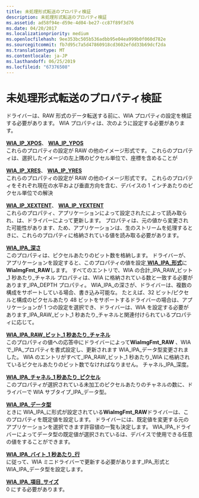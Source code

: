 ```yaml
---
title: 未処理形式転送のプロパティ検証
description: 未処理形式転送のプロパティ検証
ms.assetid: ad58f94e-d59e-4d04-be27-cc87f89f3d76
ms.date: 04/20/2017
ms.localizationpriority: medium
ms.openlocfilehash: 9ee353bc505b536adbb95e04ea999b0f060d782e
ms.sourcegitcommit: fb7d95c7a5d47860918cd3602efdd33b69dcf2da
ms.translationtype: MT
ms.contentlocale: ja-JP
ms.lasthandoff: 06/25/2019
ms.locfileid: "67376508"
---
```

# <a name="property-validation-for-raw-format-transfers"></a>未処理形式転送のプロパティ検証


ドライバーは、RAW 形式のデータ転送する前に、WIA プロパティの設定を検証する必要があります。 WIA プロパティは、次のように設定する必要があります。

<a href="" id="wia-ips-xpos--wia-ips-ypos"></a>[**WIA\_IP\_XPOS**](https://docs.microsoft.com/windows-hardware/drivers/image/wia-ips-xpos)、 [ **WIA\_IP\_YPOS**](https://docs.microsoft.com/windows-hardware/drivers/image/wia-ips-ypos)  
これらのプロパティの設定が RAW の他のイメージ形式です。 これらのプロパティは、選択したイメージの左上隅のピクセル単位で、座標を含めることが

<a href="" id="wia-ips-xres--wia-ips-yres"></a>[**WIA\_IP\_XRES**](https://docs.microsoft.com/windows-hardware/drivers/image/wia-ips-xres)、 [ **WIA\_IP\_YRES**](https://docs.microsoft.com/windows-hardware/drivers/image/wia-ips-yres)  
これらのプロパティの設定が RAW の他のイメージ形式です。 これらのプロパティをそれぞれ現在の水平および垂直方向を含む、デバイスの 1 インチあたりのピクセル単位での解決

<a href="" id="wia-ips-xextent--wia-ips-yextent"></a>[**WIA\_IP\_XEXTENT**](https://docs.microsoft.com/windows-hardware/drivers/image/wia-ips-xextent)、 [ **WIA\_IP\_YEXTENT**](https://docs.microsoft.com/windows-hardware/drivers/image/wia-ips-yextent)  
これらのプロパティ、アプリケーションによって設定されたによって読み取られ、は、ドライバーによって更新します。 プロパティは、元の値から変更された可能性があります、ため、アプリケーションは、生のストリームを処理するときに、これらのプロパティに格納されている値を読み取る必要があります。

<a href="" id="wia-ipa-depth"></a>[**WIA\_IPA\_深さ**](https://docs.microsoft.com/windows-hardware/drivers/image/wia-ipa-depth)  
このプロパティは、ピクセルあたりのビット数を格納します。 ドライバーが、アプリケーションを設定すると、このプロパティの値を設定[ **WIA\_IPA\_形式**](https://docs.microsoft.com/windows-hardware/drivers/image/wia-ipa-format)に**WiaImgFmt\_RAW**します。 すべてのエントリで、WIA の合計\_IPA\_RAW\_ビット\_1 秒あたり\_チャネル プロパティは、WIA に格納されている数と一致する必要があります\_IPA\_DEPTH プロパティ。 WIA\_IPA\_の深さが、ドライバーは、複数の構成をサポートしている場合、書き込み可能な。 たとえば、32 ビット/ピクセルと構成のピクセルあたり 48 ビットをサポートするドライバーの場合は、アプリケーションが 1 つの設定を選択でき、ドライバーは、WIA を設定する必要があります\_IPA\_RAW\_ビット\_1 秒あたり\_チャネルと関連付けられているプロパティに応じて。

<a href="" id="wia-ipa-raw-bits-per-channel"></a>[**WIA\_IPA\_RAW\_ビット\_1 秒あたり\_チャネル**](https://docs.microsoft.com/windows-hardware/drivers/image/wia-ipa-raw-bits-per-channel)  
このプロパティの値への応答中にドライバーによって**WiaImgFmt\_RAW** 、WIA で\_IPA\_プロパティを書式設定し、更新されます WIA\_IPA\_データ型変更されました。 WIA のエントリがすべて\_IPA\_RAW\_ビット\_1 秒あたり\_WIA に格納されているピクセルあたりのビット数でなければなりません。 チャネル\_IPA\_深度。

<a href="" id="wia-ipa-channels-per-pixel"></a>[**WIA\_IPA\_チャネル\_1 秒あたり\_ピクセル**](https://docs.microsoft.com/windows-hardware/drivers/image/wia-ipa-channels-per-pixel)  
このプロパティが選択されている未加工のピクセルあたりのチャネルの数に、ドライバーで WIA サブタイプ\_IPA\_データ型。

<a href="" id="wia-ipa-datatype"></a>[**WIA\_IPA\_データ型**](https://docs.microsoft.com/windows-hardware/drivers/image/wia-ipa-datatype)  
ときに WIA\_IPA\_に形式が設定されている**WiaImgFmt\_RAW**ドライバーは、このプロパティを既定値を設定します。 ドライバーには、既定値を変更する元のアプリケーションを選択できます許容値の一覧も決定します。 WIA\_IPA\_ドライバーによってデータ型の既定値が選択されているは、デバイスで使用できる任意の値をすることができます。

<a href="" id="wia-ipa-bytes-per-line"></a>[**WIA\_IPA\_バイト\_1 秒あたり\_行**](https://docs.microsoft.com/windows-hardware/drivers/image/wia-ipa-bytes-per-line)  
に従って、WIA ミニドライバーで更新する必要があります\_IPA\_形式と WIA\_IPA\_データ型を設定します。

<a href="" id="wia-ipa-item-size"></a>[**WIA\_IPA\_項目\_サイズ**](https://docs.microsoft.com/windows-hardware/drivers/image/wia-ipa-item-size)  
0 にする必要があります。

 

 




